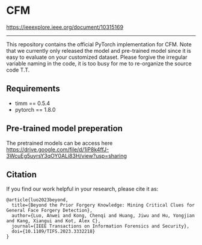 # CFM

https://ieeexplore.ieee.org/document/10315169

------
This repository contains the official PyTorch implementation for CFM. Note that we currently only released the model and pre-trained model since it is easy to evaluate on your customized dataset. Please forgive the irregular variable naming in the code, it is too busy for me to re-organize the source code T.T.

## Requirements
- timm == 0.5.4
- pytorch == 1.8.0

## Pre-trained model preperation
The pretrained models can be access here https://drive.google.com/file/d/1iP8k4ffJ-3WcuEg5uyrsY3qOY0ALi83H/view?usp=sharing
## Citation
If you find our work helpful in your research, please cite it as:

```
@article{luo2023beyond,
  title={Beyond the Prior Forgery Knowledge: Mining Critical Clues for General Face Forgery Detection},
  author={Luo, Anwei and Kong, Chenqi and Huang, Jiwu and Hu, Yongjian and Kang, Xiangui and Kot, Alex C},
  journal={IEEE Transactions on Information Forensics and Security},
  doi={10.1109/TIFS.2023.3332218}
}
```

